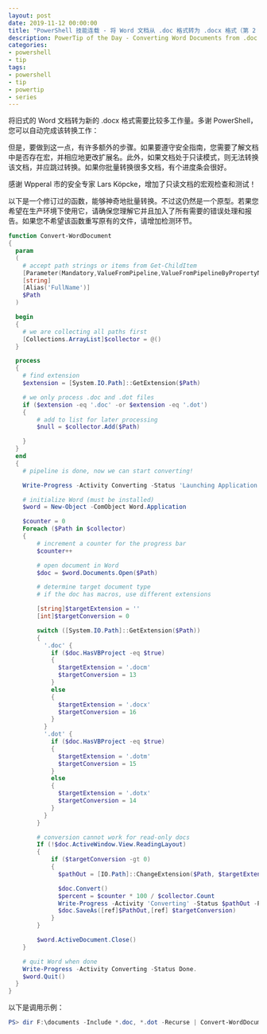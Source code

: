 ```yaml
---
layout: post
date: 2019-11-12 00:00:00
title: "PowerShell 技能连载 - 将 Word 文档从 .doc 格式转为 .docx 格式（第 2 部分）"
description: PowerTip of the Day - Converting Word Documents from .doc to .docx (Part 2)
categories:
- powershell
- tip
tags:
- powershell
- tip
- powertip
- series
---
```

将旧式的 Word 文档转为新的 .docx 格式需要比较多工作量。多谢 PowerShell，您可以自动完成该转换工作：

但是，要做到这一点，有许多额外的步骤。如果要遵守安全指南，您需要了解文档中是否存在宏，并相应地更改扩展名。此外，如果文档处于只读模式，则无法转换该文档，并应跳过转换。如果你批量转换很多文档，有个进度条会很好。

感谢 Wpperal 市的安全专家 Lars Köpcke，增加了只读文档的宏观检查和测试！

以下是一个修订过的函数，能够神奇地批量转换。不过这仍然是一个原型。若果您希望在生产环境下使用它，请确保您理解它并且加入了所有需要的错误处理和报告。如果您不希望该函数重写原有的文件，请增加检测环节。

```powershell
function Convert-WordDocument
{
  param
  (
    # accept path strings or items from Get-ChildItem
    [Parameter(Mandatory,ValueFromPipeline,ValueFromPipelineByPropertyName)]
    [string]
    [Alias('FullName')]
    $Path
  )

  begin
  {
    # we are collecting all paths first
    [Collections.ArrayList]$collector = @()
  }

  process
  {
    # find extension
    $extension = [System.IO.Path]::GetExtension($Path)

    # we only process .doc and .dot files
    if ($extension -eq '.doc' -or $extension -eq '.dot')
    {
        # add to list for later processing
        $null = $collector.Add($Path)

    }
  }
  end
  {
    # pipeline is done, now we can start converting!

    Write-Progress -Activity Converting -Status 'Launching Application'

    # initialize Word (must be installed)
    $word = New-Object -ComObject Word.Application

    $counter = 0
    Foreach ($Path in $collector)
    {
        # increment a counter for the progress bar
        $counter++

        # open document in Word
        $doc = $word.Documents.Open($Path)

        # determine target document type
        # if the doc has macros, use different extensions

        [string]$targetExtension = ''
        [int]$targetConversion = 0

        switch ([System.IO.Path]::GetExtension($Path))
        {
          '.doc' {
            if ($doc.HasVBProject -eq $true)
            {
              $targetExtension = '.docm'
              $targetConversion = 13
            }
            else
            {
              $targetExtension = '.docx'
              $targetConversion = 16
            }
          }
          '.dot' {
            if ($doc.HasVBProject -eq $true)
            {
              $targetExtension = '.dotm'
              $targetConversion = 15
            }
            else
            {
              $targetExtension = '.dotx'
              $targetConversion = 14
            }
          }
        }

        # conversion cannot work for read-only docs
        If (!$doc.ActiveWindow.View.ReadingLayout)
        {
            if ($targetConversion -gt 0)
            {
              $pathOut = [IO.Path]::ChangeExtension($Path, $targetExtension)

              $doc.Convert()
              $percent = $counter * 100 / $collector.Count
              Write-Progress -Activity 'Converting' -Status $pathOut -PercentComplete $percent
              $doc.SaveAs([ref]$PathOut,[ref] $targetConversion)
            }
        }

        $word.ActiveDocument.Close()
    }

    # quit Word when done
    Write-Progress -Activity Converting -Status Done.
    $word.Quit()
  }
}
```

以下是调用示例：

```powershell
PS> dir F:\documents -Include *.doc, *.dot -Recurse | Convert-WordDocument
```

<!--本文国际来源：[Converting Word Documents from .doc to .docx (Part 2)](https://community.idera.com/database-tools/powershell/powertips/b/tips/posts/converting-word-documents-from-doc-to-docx-part-2)-->

